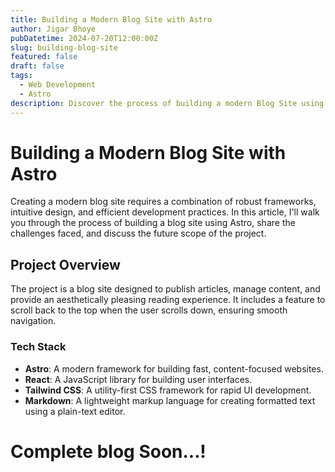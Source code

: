 ```yaml
---
title: Building a Modern Blog Site with Astro
author: Jigar Bhoye
pubDatetime: 2024-07-20T12:00:00Z
slug: building-blog-site
featured: false
draft: false
tags:
  - Web Development
  - Astro
description: Discover the process of building a modern Blog Site using Astro, including the challenges faced and future improvements planned.
---
```


# Building a Modern Blog Site with Astro

Creating a modern blog site requires a combination of robust frameworks, intuitive design, and efficient development practices. In this article, I'll walk you through the process of building a blog site using Astro, share the challenges faced, and discuss the future scope of the project.

## Project Overview

The project is a blog site designed to publish articles, manage content, and provide an aesthetically pleasing reading experience. It includes a feature to scroll back to the top when the user scrolls down, ensuring smooth navigation.

### Tech Stack

- **Astro**: A modern framework for building fast, content-focused websites.
- **React**: A JavaScript library for building user interfaces.
- **Tailwind CSS**: A utility-first CSS framework for rapid UI development.
- **Markdown**: A lightweight markup language for creating formatted text using a plain-text editor.

# Complete blog Soon...!
